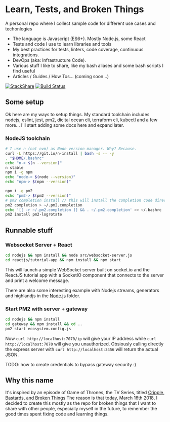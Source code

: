 # Learn, Tests, and Broken Things

A personal repo where I collect sample code for different use cases and techonlogies

* The language is Javascript (ES6+). Mostly Node.js, some React
* Tests and code I use to learn libraries and tools
* My best practices for tests, linters, code coverage, continuous integrations.
* DevOps (aka: Infrastructure Code).
* Various stuff I like to share, like my bash aliases and some bash scripts I find useful
* Articles / Guides / How Tos... (coming soon...)

[![StackShare](https://img.shields.io/badge/tech-stack-0690fa.svg?style=flat)](https://stackshare.io/ildella/2018)
[![Build Status](https://travis-ci.com/ildella/learn-tests-brokenthings.svg?branch=master)](https://travis-ci.com/ildella/learn-tests-brokenthings)

## Some setup

Ok here are my ways to setup things. 
My standard toolchain includes nodejs, eslint, jest, pm2, dicital ocean cli, terraform cli, kubectl and a few more...
I'll start adding some docs here and expand later.

### NodeJS toolchain

```bash
# I use n (not nvm) as Node version manager. Why? Because.
curl -L https://git.io/n-install | bash -s -- -y
. "$HOME/.bashrc"
echo "n-> $(n --version)"
n stable
npm i -g npm
echo "node-> $(node --version)"
echo "npm-> $(npm --version)"

npm i -g pm2
echo "pm2-> $(pm2 --version)"
# pm2 completion install // this will install the completion code directly into .bashrc, which is messy.
pm2 completion > ~/.pm2.completion
echo '[[ -r ~/.pm2.completion ]] && . ~/.pm2.completion' >> ~/.bashrc
pm2 install pm2-logrotate
```

## Runnable stuff

### Websocket Server + React

```bash
cd nodejs && npm install && node src/websocket-server.js
cd reactjs/tutorial-app && npm install && npm start
```

This will launch a simple WebSocket server built on socket.io and the ReactJS tutorial app with a SocketIO component that connects to the server and print a welcome message. 

There are also some interesting example with Nodejs streams, generators and highlandjs in the [Node.js](nodejs) folder.

### Start PM2 with server + gateway

```bash
cd nodejs && npm install
cd gateway && npm install && cd ..
pm2 start ecosystem.config.js
```

Now ```curl http://localhost:7070/ip``` will give your IP address while ```curl http://localhost:7070``` will give you unauthorized. Obsiously calling directly the express server with ```curl http://localhost:3456``` will return the actual JSON. 

TODO: how to create credentials to bypass gateway security :)

## Why this name
It's inspired by an episode of Game of Thrones, the TV Series, titled [Cripple, Bastards, and Broken Things](http://awoiaf.westeros.org/index.php/Cripples,_Bastards,_and_Broken_Things)
The reason is that today, March 16th 2018, I decided to create this mostly as the repo for broken things that I want to share with other people, especially myself in the future, to remember the good times spent fixing code and learning things. 
